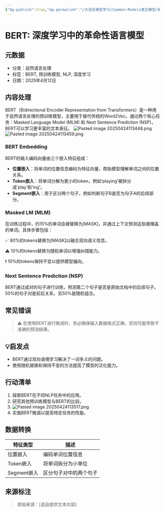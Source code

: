 ```yaml
---
{"dg-publish":true,"dg-permalink":"/大语言模型学习/Common-Models常见模型/BERT及其变体/介绍","dg-home":false,"dg-description":"在此输入笔记的描述","dg-hide":false,"dg-hide-title":false,"dg-show-backlinks":true,"dg-show-local-graph":true,"dg-show-inline-title":true,"dg-pinned":false,"dg-passphrase":"在此输入访问密码","dg-enable-mathjax":false,"dg-enable-mermaid":false,"dg-enable-uml":false,"dg-note-icon":0,"dg-enable-dataview":false,"tags":["NLP"],"permalink":"/大语言模型学习/Common-Models常见模型/BERT及其变体/介绍/","dgShowBacklinks":true,"dgShowLocalGraph":true,"dgShowInlineTitle":true,"dgPassFrontmatter":true,"noteIcon":0,"created":"2025-04-24T11:31:54.000+08:00","updated":"2025-04-24T11:38:55.000+08:00"}
---
```




# BERT: 深度学习中的革命性语言模型

## 元数据
- 分类：自然语言处理
- 标签：BERT, 预训练模型, NLP, 深度学习
- 日期：2025年4月12日


## 内容处理
BERT（Bidirectional Encoder Representation from Transformers）是一种用于自然语言处理的预训练模型，主要用于替代传统的Word2Vec。通过两个核心任务：Masked Language Model (MLM) 和 Next Sentence Prediction (NSP)，BERT可以学习更丰富的文本表征。
![Pasted image 20250424113448.png](/img/user/%E9%99%84%E4%BB%B6/Pasted%20image%2020250424113448.png)
![Pasted image 20250424113459.png](/img/user/%E9%99%84%E4%BB%B6/Pasted%20image%2020250424113459.png)

### BERT Embedding
BERT的输入编码向量由三个嵌入特征组成：

- **位置嵌入**：将单词的位置信息编码为特征向量，帮助模型理解单词之间的位置关系。
- **Token嵌入**：将单词分解为更小的token，例如‘playing’被拆分成‘play’和‘ing’。
- **Segment嵌入**：用于区分两个句子，例如判断句子B是否为句子A的后续部分。


### Masked LM (MLM)
在训练过程中，约15%的单词会被替换为[MASK]，并通过上下文预测这些被掩盖的单词。具体步骤包括：

✅ 80%的tokens替换为[MASK]以融合双向语义信息。

⚠ 10%的tokens替换为随机单词以增强纠错能力。

❗ 10%的tokens保持不变以提供模型偏向。


### Next Sentence Prediction (NSP)
BERT通过成对的句子进行训练，预测第二个句子是否是原始文档中的后续句子。50%的句子对是前后关系，另50%是随机组合。


## 常见错误
> ⚠ 在使用BERT进行微调时，务必确保输入数据格式正确，否则可能导致不准确的预测结果。


## 💡启发点
- BERT通过双向语境学习解决了一词多义的问题。
- 使用随机替换和保持不变的方法提高了模型的泛化能力。


## 行动清单
1. 探索BERT在不同NLP任务中的应用。
2. 研究其他预训练模型与BERT的比较。
3. ![Pasted image 20250424113517.png](/img/user/%E9%99%84%E4%BB%B6/Pasted%20image%2020250424113517.png)
4. 实施BERT微调以提高特定任务的性能。


## 数据转换
| 特征类型       | 描述                                    |
|----------------|-----------------------------------------|
| 位置嵌入       | 编码单词位置信息                         |
| Token嵌入      | 将单词拆分为小单位                       |
| Segment嵌入    | 区分句子对中的两个句子                   |


## 来源标注
> 原始来源：[选自提供文本内容]
